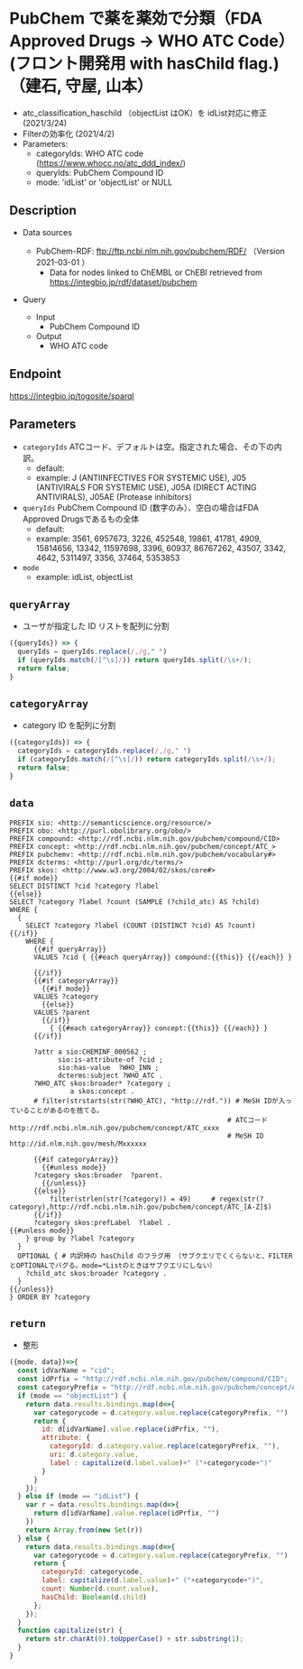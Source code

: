 # PubChem で薬を薬効で分類（FDA Approved Drugs → WHO ATC Code）(フロント開発用 with hasChild flag.)（建石, 守屋, 山本）

*  atc_classification_haschild （objectList はOK）を idList対応に修正 (2021/3/24)
*  Filterの効率化 (2021/4/2)
* Parameters:
	* categoryIds:  WHO ATC code (https://www.whocc.no/atc_ddd_index/)
    * queryIds: PubChem Compound ID 
    * mode: 'idList' or 'objectList' or NULL

## Description 
* Data sources
	* PubChem-RDF: ftp://ftp.ncbi.nlm.nih.gov/pubchem/RDF/ （Version 2021-03-01 ） 
      * Data for nodes linked to ChEMBL or ChEBI retrieved from https://integbio.jp/rdf/dataset/pubchem

* Query
	* Input
  		* PubChem Compound ID 
	* Output
    	* WHO ATC code

## Endpoint

https://integbio.jp/togosite/sparql

## Parameters

* `categoryIds`   ATCコード、デフォルトは空。指定された場合、その下の内訳。
  * default:  
  * example: J (ANTIINFECTIVES FOR SYSTEMIC USE), J05 (ANTIVIRALS FOR SYSTEMIC USE), J05A (DIRECT ACTING ANTIVIRALS), J05AE (Protease inhibitors)
* `queryIds` PubChem Compound ID (数字のみ）、空白の場合はFDA Approved Drugsであるもの全体
  * default: 
  * example: 3561, 6957673, 3226, 452548, 19861, 41781, 4909, 15814656, 13342, 11597698, 3396, 60937, 86767262, 43507, 3342, 4642, 5311497, 3356, 37464, 5353853 
* `mode`
  * example: idList, objectList

## `queryArray`
- ユーザが指定した ID リストを配列に分割
```javascript
({queryIds}) => {
  queryIds = queryIds.replace(/,/g," ")
  if (queryIds.match(/[^\s]/)) return queryIds.split(/\s+/);
  return false;
}
```

## `categoryArray`
- category ID を配列に分割
```javascript
({categoryIds}) => {
  categoryIds = categoryIds.replace(/,/g," ")
  if (categoryIds.match(/[^\s]/)) return categoryIds.split(/\s+/);
  return false;
}
```

## `data`

```sparql
PREFIX sio: <http://semanticscience.org/resource/>
PREFIX obo: <http://purl.obolibrary.org/obo/>
PREFIX compound: <http://rdf.ncbi.nlm.nih.gov/pubchem/compound/CID>
PREFIX concept: <http://rdf.ncbi.nlm.nih.gov/pubchem/concept/ATC_>
PREFIX pubchemv: <http://rdf.ncbi.nlm.nih.gov/pubchem/vocabulary#>
PREFIX dcterms: <http://purl.org/dc/terms/>
PREFIX skos: <http://www.w3.org/2004/02/skos/core#>
{{#if mode}}
SELECT DISTINCT ?cid ?category ?label
{{else}}
SELECT ?category ?label ?count (SAMPLE (?child_atc) AS ?child)
WHERE {
  {
    SELECT ?category ?label (COUNT (DISTINCT ?cid) AS ?count)
{{/if}}
    WHERE {
      {{#if queryArray}}
      VALUES ?cid { {{#each queryArray}} compound:{{this}} {{/each}} }
        
      {{/if}}
      {{#if categoryArray}}
        {{#if mode}}
      VALUES ?category
        {{else}}
      VALUES ?parent
        {{/if}}
          { {{#each categoryArray}} concept:{{this}} {{/each}} }
      {{/if}}
 
      ?attr a sio:CHEMINF_000562 ;
            sio:is-attribute-of ?cid ; 
            sio:has-value  ?WHO_INN ;
            dcterms:subject ?WHO_ATC .
      ?WHO_ATC skos:broader* ?category ;
  			   a skos:concept .
      # filter(strstarts(str(?WHO_ATC), "http://rdf.")) # MeSH IDが入っていることがあるのを捨てる。
                                                      # ATCコード  http://rdf.ncbi.nlm.nih.gov/pubchem/concept/ATC_xxxx
                                                      # MeSH ID    http://id.nlm.nih.gov/mesh/Mxxxxxx
      
      {{#if categoryArray}}
        {{#unless mode}}
      ?category skos:broader  ?parent.
        {{/unless}}
      {{else}}                     
          filter(strlen(str(?category)) = 49)     # regex(str(?category),http://rdf.ncbi.nlm.nih.gov/pubchem/concept/ATC_[A-Z]$) 
      {{/if}}  
      ?category skos:prefLabel  ?label .
{{#unless mode}}
    } group by ?label ?category
  } 
  OPTIONAL { # 内訳時の hasChild のフラグ用 （サブクエリでくくらないと、FILTERとOPTIONALでバグる。mode=*Listのときはサブクエリにしない）
    ?child_atc skos:broader ?category .
  }
{{/unless}}
} ORDER BY ?category

```

## `return`
- 整形
```javascript
({mode, data})=>{
  const idVarName = "cid";
  const idPrfix = "http://rdf.ncbi.nlm.nih.gov/pubchem/compound/CID";
  const categoryPrefix = "http://rdf.ncbi.nlm.nih.gov/pubchem/concept/ATC_";
  if (mode == "objectList") {
    return data.results.bindings.map(d=>{
      var categorycode = d.category.value.replace(categoryPrefix, "")
      return {
        id: d[idVarName].value.replace(idPrfix, ""), 
        attribute: {
          categoryId: d.category.value.replace(categoryPrefix, ""), 
          uri: d.category.value,
          label : capitalize(d.label.value)+" ("+categorycode+")"
        }
      }
    });
  } else if (mode == "idList") {
    var r = data.results.bindings.map(d=>{
      return d[idVarName].value.replace(idPrfix, "")
    })
    return Array.from(new Set(r))
  } else {  
    return data.results.bindings.map(d=>{
      var categorycode = d.category.value.replace(categoryPrefix, "")
      return {
        categoryId: categorycode, 
        label: capitalize(d.label.value)+" ("+categorycode+")",
        count: Number(d.count.value),
        hasChild: Boolean(d.child)
      };
    });
  }
  function capitalize(str) {
    return str.charAt(0).toUpperCase() + str.substring(1);
  }
}
```